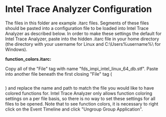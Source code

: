 # Intel Trace Analyzer Configuration

The files in this folder are example .itarc files. Segments of these files should be pasted into a configuration file to be loaded into Intel Trace Analyzer as described below. In order to make these settings the default for Intel Trace Analyzer, paste into the hidden .itarc file in your home directory (the directory with your username for Linux and C:\Users\%username%\ for Windows).

**function_colors.itarc:**

Copy all of the "File" tag with name "fds_impi_intel_linux_64_db.stf". Paste into another file beneath the first closing "File" tag (<pre></File></pre>) and replace the name and path to match the file you would like to have colored functions for. Intel Trace Analyzer only allows function coloring settings on a per file basis, so there is no way to set these settings for all files to be opened. Note that to see function colors, it is necessary to right click on the Event Timeline and click "Ungroup Group Application".
